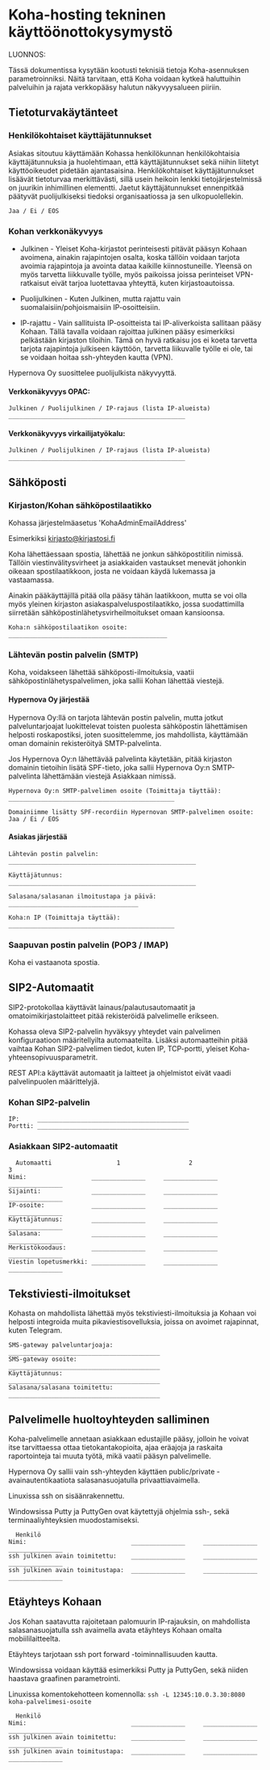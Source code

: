 # Koha-hosting tekninen käyttöönottokysymystö

LUONNOS:

Tässä dokumentissa kysytään kootusti teknisiä tietoja Koha-asennuksen parametroinniksi.
Näitä tarvitaan, että Koha voidaan kytkeä haluttuihin palveluihin ja rajata verkkopääsy halutun näkyvyysalueen piiriin.

## Tietoturvakäytänteet

### Henkilökohtaiset käyttäjätunnukset

Asiakas sitoutuu käyttämään Kohassa henkilökunnan henkilökohtaisia käyttäjätunnuksia ja huolehtimaan, että käyttäjätunnukset sekä niihin liitetyt käyttöoikeudet pidetään ajantasaisina.
Henkilökohtaiset käyttäjätunnukset lisäävät tietoturvaa merkittävästi, sillä usein heikoin lenkki tietojärjestelmissä on juurikin inhimillinen elementti.
Jaetut käyttäjätunnukset ennenpitkää päätyvät puolijulkiseksi tiedoksi organisaatiossa ja sen ulkopuolellekin.

```
Jaa / Ei / EOS
```

### Kohan verkkonäkyvyys

* Julkinen - Yleiset Koha-kirjastot perinteisesti pitävät pääsyn Kohaan avoimena, ainakin rajapintojen osalta, koska tällöin voidaan tarjota avoimia rajapintoja ja avointa dataa kaikille kiinnostuneille. Yleensä on myös tarvetta liikkuvalle työlle, myös paikoissa joissa perinteiset VPN-ratkaisut eivät tarjoa luotettavaa yhteyttä, kuten kirjastoautoissa.

* Puolijulkinen - Kuten Julkinen, mutta rajattu vain suomalaisiin/pohjoismaisiin IP-osoitteisiin.

* IP-rajattu - Vain sallituista IP-osoitteista tai IP-aliverkoista sallitaan pääsy Kohaan. Tällä tavalla voidaan rajoittaa julkinen pääsy esimerkiksi pelkästään kirjaston tiloihin. Tämä on hyvä ratkaisu jos ei koeta tarvetta tarjota rajapintoja julkiseen käyttöön, tarvetta liikuvalle työlle ei ole, tai se voidaan hoitaa ssh-yhteyden kautta (VPN).

Hypernova Oy suosittelee puolijulkista näkyvyyttä.

#### Verkkonäkyvyys OPAC:
```
Julkinen / Puolijulkinen / IP-rajaus (lista IP-alueista) _________________________________________________
```
#### Verkkonäkyvyys virkailijatyökalu:
```
Julkinen / Puolijulkinen / IP-rajaus (lista IP-alueista) _________________________________________________
```

## Sähköposti

### Kirjaston/Kohan sähköpostilaatikko

Kohassa järjestelmäasetus 'KohaAdminEmailAddress'

Esimerkiksi kirjasto@kirjastosi.fi

Koha lähettäessaan spostia, lähettää ne jonkun sähköpostitilin nimissä. Tällöin viestinvälitysvirheet ja asiakkaiden vastaukset menevät johonkin oikeaan spostilaatikkoon, josta ne voidaan käydä lukemassa ja vastaamassa.

Ainakin pääkäyttäjillä pitää olla pääsy tähän laatikkoon, mutta se voi olla myös yleinen kirjaston asiakaspalveluspostilaatikko, jossa suodattimilla siirretään sähköpostinlähetysvirheilmoitukset omaan kansioonsa.

```
Koha:n sähköpostilaatikon osoite: ____________________________________________
```

### Lähtevän postin palvelin (SMTP)

Koha, voidakseen lähettää sähköposti-ilmoituksia, vaatii sähköpostinlähetyspalvelimen, joka sallii Kohan lähettää viestejä.

#### Hypernova Oy järjestää

Hypernova Oy:llä on tarjota lähtevän postin palvelin, mutta jotkut palveluntarjoajat luokittelevat toisten puolesta sähköpostin lähettämisen helposti roskapostiksi, joten suosittelemme, jos mahdollista, käyttämään oman domainin rekisteröityä SMTP-palvelinta.

Jos Hypernova Oy:n lähettävää palvelinta käytetään, pitää kirjaston domainin tietoihin lisätä SPF-tieto, joka sallii Hypernova Oy:n SMTP-palvelinta lähettämään viestejä Asiakkaan nimissä.

```
Hypernova Oy:n SMTP-palvelimen osoite (Toimittaja täyttää): ______________________________________________

Domainiimme lisätty SPF-recordiin Hypernovan SMTP-palvelimen osoite: Jaa / Ei / EOS
```

#### Asiakas järjestää

```
Lähtevän postin palvelin: ____________________________________________________

Käyttäjätunnus:           ____________________________________________________

Salasana/salasanan ilmoitustapa ja päivä: ____________________________________

Koha:n IP (Toimittaja täyttää): ______________________________________________
```

### Saapuvan postin palvelin (POP3 / IMAP)

Koha ei vastaanota spostia.

## SIP2-Automaatit

SIP2-protokollaa käyttävät lainaus/palautusautomaatit ja omatoimikirjastolaitteet pitää rekisteröidä palvelimelle erikseen.

Kohassa oleva SIP2-palvelin hyväksyy yhteydet vain palvelimen konfiguraatioon määritellyilta automaateilta. Lisäksi automaatteihin pitää vaihtaa Kohan SIP2-palvelimen tiedot, kuten IP, TCP-portti, yleiset Koha-yhteensopivuusparametrit.

REST API:a käyttävät automaatit ja laitteet ja ohjelmistot eivät vaadi palvelinpuolen määrittelyjä.

### Kohan SIP2-palvelin

```
IP:     __________________________________________
Portti: __________________________________________
```

### Asiakkaan SIP2-automaatit


```
  Automaatti                  1                   2                   3       
Nimi:                  _______________     _______________     _______________
Sijainti:              _______________     _______________     _______________
IP-osoite:             _______________     _______________     _______________
Käyttäjätunnus:        _______________     _______________     _______________
Salasana:              _______________     _______________     _______________
Merkistökoodaus:       _______________     _______________     _______________
Viestin lopetusmerkki: _______________     _______________     _______________
```

## Tekstiviesti-ilmoitukset

Kohasta on mahdollista lähettää myös tekstiviesti-ilmoituksia ja Kohaan voi helposti integroida muita pikaviestisovelluksia, joissa on avoimet rajapinnat, kuten Telegram.

```
SMS-gateway palveluntarjoaja: __________________________________________
SMS-gateway osoite:           __________________________________________
Käyttäjätunnus:               __________________________________________
Salasana/salasana toimitettu: __________________________________________
```

## Palvelimelle huoltoyhteyden salliminen

Koha-palvelimelle annetaan asiakkaan edustajille pääsy, jolloin he voivat itse tarvittaessa ottaa tietokantakopioita, ajaa eräajoja ja raskaita raportointeja tai muuta työtä, mikä vaatii pääsyn palvelimelle.

Hypernova Oy sallii vain ssh-yhteyden käyttäen public/private -avainautentikaatiota salasanasuojatulla privaattiavaimella.

Linuxissa ssh on sisäänrakennettu.

Windowsissa Putty ja PuttyGen ovat käytettyjä ohjelmia ssh-, sekä terminaaliyhteyksien muodostamiseksi.

```
  Henkilö
Nimi:                             _______________     _______________     _______________
ssh julkinen avain toimitettu:    _______________     _______________     _______________
ssh julkinen avain toimitustapa:  _______________     _______________     _______________

```

## Etäyhteys Kohaan

Jos Kohan saatavutta rajoitetaan palomuurin IP-rajauksin, on mahdollista salasanasuojatulla ssh avaimella avata etäyhteys Kohaan omalta mobiililaitteelta.

Etäyhteys tarjotaan ssh port forward -toiminnallisuuden kautta.

Windowsissa voidaan käyttää esimerkiksi Putty ja PuttyGen, sekä niiden haastava graafinen parametrointi.

Linuxissa komentokehotteen komennolla:
`ssh -L 12345:10.0.3.30:8080 koha-palvelimesi-osoite`

```
  Henkilö
Nimi:                             _______________     _______________     _______________
ssh julkinen avain toimitettu:    _______________     _______________     _______________
ssh julkinen avain toimitustapa:  _______________     _______________     _______________

```

